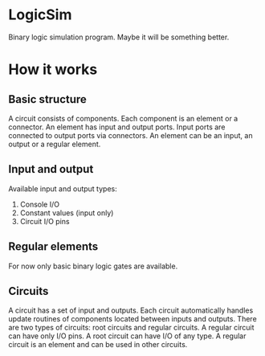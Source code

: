 # LogicSim
Binary logic simulation program. Maybe it will be something better.

# How it works

## Basic structure
A circuit consists of components.
Each component is an element or a connector.
An element has input and output ports.
Input ports are connected to output ports via connectors.
An element can be an input, an output or a regular element.

## Input and output
Available input and output types:
1. Console I/O
2. Constant values (input only)
3. Circuit I/O pins

## Regular elements
For now only basic binary logic gates are available.

## Circuits
A circuit has a set of input and outputs.
Each circuit automatically handles update routines of components located between inputs and outputs.
There are two types of circuits: root circuits and regular circuits. A regular circuit can have only I/O pins. A root circuit can have I/O of any type.
A regular circuit is an element and can be used in other circuits.